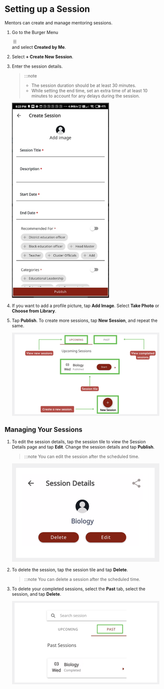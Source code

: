 # Setting up a Session

Mentors can create and manage mentoring sessions.

1.  Go to the Burger Menu <div class="inlineImg">![burger menu](media/burgermenu-icon.png)</div> and select **Created by Me**.

2.  Select **+ Create New Session**.

3.  Enter the session details.

    > :::note 
    > * The session duration should be at least 30 minutes.
    > * While setting the end time, set an extra time of at least 10 minutes to account for any delays during the session.

    ![session details page](media/create_session.png)

4.  If you want to add a profile picture, tap **Add Image**. Select **Take Photo** or **Choose from Library**.

5.  Tap **Publish**. To create more sessions, tap **New Session**, and repeat the same. 

    ![upcoming and past sessions](media/upcomingsession-page.PNG)

## Managing Your Sessions

1. To edit the session details, tap the session tile to view the Session Details page and tap **Edit**. Change the session details and tap **Publish**.

    > :::note 
    > You can edit the session after the scheduled time.

    ![edit or delete session](media/edit-session.PNG)

2. To delete the session, tap the session tile and tap **Delete**.

    > :::note 
    > You can delete a session after the scheduled time.    

3. To delete your completed sessions, select the **Past** tab, select the session, and tap **Delete**.

    ![edit or delete session](media/delete-pastsessions.PNG)
    




